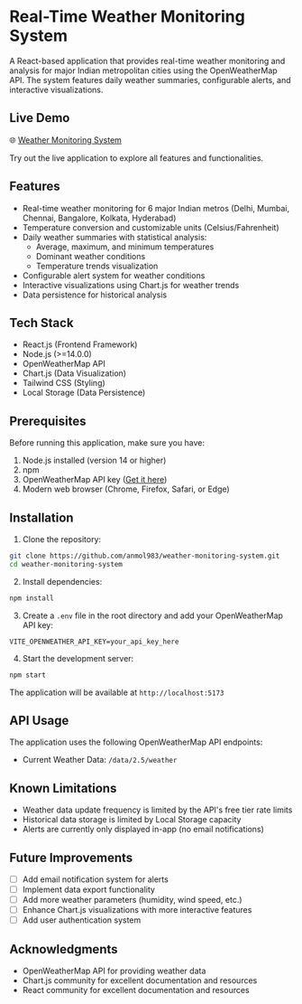 # Real-Time Weather Monitoring System

A React-based application that provides real-time weather monitoring and analysis for major Indian metropolitan cities using the OpenWeatherMap API. The system features daily weather summaries, configurable alerts, and interactive visualizations.

## Live Demo

🌐 [Weather Monitoring System](https://weather-monitoring-system-three.vercel.app/)

Try out the live application to explore all features and functionalities.

## Features

- Real-time weather monitoring for 6 major Indian metros (Delhi, Mumbai, Chennai, Bangalore, Kolkata, Hyderabad)
- Temperature conversion and customizable units (Celsius/Fahrenheit)
- Daily weather summaries with statistical analysis:
  - Average, maximum, and minimum temperatures
  - Dominant weather conditions
  - Temperature trends visualization
- Configurable alert system for weather conditions
- Interactive visualizations using Chart.js for weather trends
- Data persistence for historical analysis

## Tech Stack

- React.js (Frontend Framework)
- Node.js (>=14.0.0)
- OpenWeatherMap API
- Chart.js (Data Visualization)
- Tailwind CSS (Styling)
- Local Storage (Data Persistence)

## Prerequisites

Before running this application, make sure you have:

1. Node.js installed (version 14 or higher)
2. npm
3. OpenWeatherMap API key ([Get it here](https://openweathermap.org/api))
4. Modern web browser (Chrome, Firefox, Safari, or Edge)

## Installation

1. Clone the repository:
```bash
git clone https://github.com/anmol983/weather-monitoring-system.git
cd weather-monitoring-system
```

2. Install dependencies:
```bash
npm install
```

3. Create a `.env` file in the root directory and add your OpenWeatherMap API key:
```env
VITE_OPENWEATHER_API_KEY=your_api_key_here
```

4. Start the development server:
```bash
npm start
```

The application will be available at `http://localhost:5173`

## API Usage

The application uses the following OpenWeatherMap API endpoints:
- Current Weather Data: `/data/2.5/weather`

## Known Limitations

- Weather data update frequency is limited by the API's free tier rate limits
- Historical data storage is limited by Local Storage capacity
- Alerts are currently only displayed in-app (no email notifications)

## Future Improvements

- [ ] Add email notification system for alerts
- [ ] Implement data export functionality
- [ ] Add more weather parameters (humidity, wind speed, etc.)
- [ ] Enhance Chart.js visualizations with more interactive features
- [ ] Add user authentication system

## Acknowledgments

- OpenWeatherMap API for providing weather data
- Chart.js community for excellent documentation and resources
- React community for excellent documentation and resources
